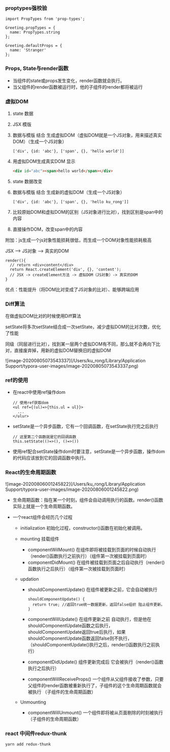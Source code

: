### proptypes强校验

~~~react
import PropTypes from 'prop-types';

Greeting.propTypes = {
  name: PropTypes.string
};

Greeting.defaultProps = {
  name: 'Stranger'
};
~~~

### Props, State与render函数

* 当组件的state或props发生变化，render函数就会执行。
* 当父组件的render函数被运行时，他的子组件的render都将被运行

### 虚拟DOM

1. state 数据

2. JSX 模版

3. 数据与模版 结合 生成虚拟DOM（虚拟DOM就是一个JS对象，用来描述真实DOM）（生成一个JS对象）

   ~~~
   ['div', {id: 'abc'}, ['span', {}, 'hello world']]
   ~~~

4. 用虚拟DOM生成真实DOM 显示

   ~~~html
   <div id="abc"><span>hello world</span></div>
   ~~~

5. state 数据改变

6. 数据与模版 结合 生成新的虚拟DOM（生成一个JS对象）

   ~~~
   ['div', {id: 'abc'}, ['span', {}, 'hello ku_rong']]
   ~~~

7. 比较原始DOM和虚拟DOM的区别（JS对象进行比对），找到区别是span中的内容

8. 直接操作DOM，改变span中的内容

附加：js生成一个js对象性能损耗很低，而生成一个DOM对象性能损耗极高

JSX --> JS对象 --> 真实的DOM

~~~react
render(){
  // return <div>content</div>
  return React.createElement('div', {}, 'content');
  // JSX -> createElement方法 -> 虚拟DOM（JS对象）-> 真实的DOM
}
~~~

优点：性能提升（将DOM比对变成了JS对象的比对）、能够跨端应用

### Diff算法

在做虚拟DOM比对的时候使用Diff算法

setState将多次setState结合成一次setState，减少虚拟DOM的比对次数，优化了性能 

同级（同层进行比对），找到某一层两个虚拟DOM有不同，那么就不会再向下比对，直接废弃掉，用新的虚拟DOM替换旧的虚拟DOM

![image-20200805073543337](/Users/ku_rong/Library/Application Support/typora-user-images/image-20200805073543337.png)





### ref的使用

* 在react中使用ref操作dom

  ~~~react
  // 使用ref获取dom
  <ul ref={(ul)=>{this.ul = ul}}>
    ...
  </ulur>
  ~~~

  

* setState是一个异步函数，它有一个回调函数，在setState执行完之后执行

  ~~~react
  // 这里第二个函数就是它的回调函数
  this.setState(()=>(), ()=>())
  ~~~

* 使用ref配合setState操作dom时要注意，setState是一个异步函数，操作dom的代码应该放到它的回调函数中执行。



### React的生命周期函数

![image-20200806001245822](/Users/ku_rong/Library/Application Support/typora-user-images/image-20200806001245822.png)

* 生命周期函数：指在某一个时刻，组件会自动调用执行的函数。render()函数实际上就是一个生命周期函数。

* 一个react组件会经历几个过程

  * initialization 初始化过程，constructor()函数在初始化被调用。

  * mounting 挂载组件

    * componentWilMount() 在组件即将被挂载到页面的时候自动执行（render()函数执行之前执行）（组件第一次被挂载到页面时）
    * componentDidMount() 在组件被挂载到页面之后自动执行（render()函数执行之后执行）（组件第一次被挂载到页面时）

  * updation

    * shouldComponentUpdate() 在组件被更新之前，它会自动被执行

      ~~~react
      shouldComponentUpdate() {
        return true; //返回true统一数据更新，返回false组织 阻止组件更新。
      }
      ~~~

      

    * componentWillUpdate() 在组件更新之前 自动执行，但是他在shouldComponentUpdate函数之后执行，shouldComponentUpdate返回true后执行，如果shouldComponentUpdate函数返回false则不执行，（shouldComponentUpdate()执行之后，render()函数执行之前执行）

    * componentDidUpdate() 组件更新完成后 它会被执行（render()函数执行之后执行）

    * componentWillReceiveProps() 一个组件从父组件接收了参数，只要父组件的render函数被重新执行了，子组件的这个生命周期函数就会被执行 （子组件的生命周期函数）

  * Unmounting

    * componentWillUnmount() 一个组件即将被从页面剔除的时刻被执行 （子组件的生命周期函数）

### react 中间件redux-thunk

~~~bash
yarn add redux-thunk
~~~



